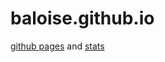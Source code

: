 baloise.github.io
=================

[github pages](http://baloise.github.io/) and [stats](http://baloise.github.io/stats/)
